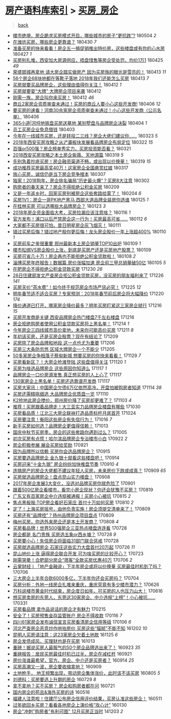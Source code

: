 [房产语料库索引](../../README.md)  > [买房_房企](买房_房企.md)
====
> [back](../README.md)

- [楼市绝境，房企跪求买房模式开启，哪些城市的房子“更抗跌”?](http://jkwz.applinzi.com/ittc/7099235831657268240.html#%E6%A5%BC%E5%B8%82%E7%BB%9D%E5%A2%83%EF%BC%8C%E6%88%BF%E4%BC%81%E8%B7%AA%E6%B1%82%E4%B9%B0%E6%88%BF%E6%A8%A1%E5%BC%8F%E5%BC%80%E5%90%AF%EF%BC%8C%E5%93%AA%E4%BA%9B%E5%9F%8E%E5%B8%82%E7%9A%84%E6%88%BF%E5%AD%90%E2%80%9C%E6%9B%B4%E6%8A%97%E8%B7%8C%E2%80%9D%3F) 180504 *2* 
- [在潍坊买房，哪些房企更靠谱？](http://jkwz.applinzi.com/ittc/7097764106880943110.html#%E5%9C%A8%E6%BD%8D%E5%9D%8A%E4%B9%B0%E6%88%BF%EF%BC%8C%E5%93%AA%E4%BA%9B%E6%88%BF%E4%BC%81%E6%9B%B4%E9%9D%A0%E8%B0%B1%EF%BC%9F) 180430 *7* 
- [准备买房的快来看看！房企五一搞促销推出特价房，这些楼盘或有你的心水房](http://jkwz.applinzi.com/ittc/7096595071162123281.html#%E5%87%86%E5%A4%87%E4%B9%B0%E6%88%BF%E7%9A%84%E5%BF%AB%E6%9D%A5%E7%9C%8B%E7%9C%8B%EF%BC%81%E6%88%BF%E4%BC%81%E4%BA%94%E4%B8%80%E6%90%9E%E4%BF%83%E9%94%80%E6%8E%A8%E5%87%BA%E7%89%B9%E4%BB%B7%E6%88%BF%EF%BC%8C%E8%BF%99%E4%BA%9B%E6%A5%BC%E7%9B%98%E6%88%96%E6%9C%89%E4%BD%A0%E7%9A%84%E5%BF%83%E6%B0%B4%E6%88%BF) 180427 *1* 
- [买房别扎堆，西安加大房源供应，捂盘惜售等房企受处罚，均价1万1](http://jkwz.applinzi.com/ittc/7095915742442816523.html#%E4%B9%B0%E6%88%BF%E5%88%AB%E6%89%8E%E5%A0%86%EF%BC%8C%E8%A5%BF%E5%AE%89%E5%8A%A0%E5%A4%A7%E6%88%BF%E6%BA%90%E4%BE%9B%E5%BA%94%EF%BC%8C%E6%8D%82%E7%9B%98%E6%83%9C%E5%94%AE%E7%AD%89%E6%88%BF%E4%BC%81%E5%8F%97%E5%A4%84%E7%BD%9A%EF%BC%8C%E5%9D%87%E4%BB%B71%E4%B8%871) 180425 *49* 
- [荣盛邯城再拿地 请大房企踏实做房产 因为买房族的眼光是雪亮的！](http://jkwz.applinzi.com/ittc/7091562270142497803.html#%E8%8D%A3%E7%9B%9B%E9%82%AF%E5%9F%8E%E5%86%8D%E6%8B%BF%E5%9C%B0+%E8%AF%B7%E5%A4%A7%E6%88%BF%E4%BC%81%E8%B8%8F%E5%AE%9E%E5%81%9A%E6%88%BF%E4%BA%A7+%E5%9B%A0%E4%B8%BA%E4%B9%B0%E6%88%BF%E6%97%8F%E7%9A%84%E7%9C%BC%E5%85%89%E6%98%AF%E9%9B%AA%E4%BA%AE%E7%9A%84%EF%BC%81) 180413 *11* 
- [56个房企68块地都在等靴子落地 2018年我们还能怎么买房](http://jkwz.applinzi.com/ittc/7091248462530348043.html#56%E4%B8%AA%E6%88%BF%E4%BC%8168%E5%9D%97%E5%9C%B0%E9%83%BD%E5%9C%A8%E7%AD%89%E9%9D%B4%E5%AD%90%E8%90%BD%E5%9C%B0+2018%E5%B9%B4%E6%88%91%E4%BB%AC%E8%BF%98%E8%83%BD%E6%80%8E%E4%B9%88%E4%B9%B0%E6%88%BF) 180413 *7* 
- [买房就要买品牌房企，这些理由值得你关注！](http://jkwz.applinzi.com/ittc/7091185463807443979.html#%E4%B9%B0%E6%88%BF%E5%B0%B1%E8%A6%81%E4%B9%B0%E5%93%81%E7%89%8C%E6%88%BF%E4%BC%81%EF%BC%8C%E8%BF%99%E4%BA%9B%E7%90%86%E7%94%B1%E5%80%BC%E5%BE%97%E4%BD%A0%E5%85%B3%E6%B3%A8%EF%BC%81) 180412 *1* 
- [买房就要耍“大牌” 大牌房企项目来袭](http://jkwz.applinzi.com/ittc/7091112811537368071.html#%E4%B9%B0%E6%88%BF%E5%B0%B1%E8%A6%81%E8%80%8D%E2%80%9C%E5%A4%A7%E7%89%8C%E2%80%9D+%E5%A4%A7%E7%89%8C%E6%88%BF%E4%BC%81%E9%A1%B9%E7%9B%AE%E6%9D%A5%E8%A2%AD) 180412  
- [刚需一族，房企叫你来买房！](http://jkwz.applinzi.com/ittc/7091008370461115402.html#%E5%88%9A%E9%9C%80%E4%B8%80%E6%97%8F%EF%BC%8C%E6%88%BF%E4%BC%81%E5%8F%AB%E4%BD%A0%E6%9D%A5%E4%B9%B0%E6%88%BF%EF%BC%81) 180412 *46* 
- [商丘2家房企资质审查未通过！买房的商丘人要小心这些开发商!](http://jkwz.applinzi.com/ittc/7088805444242113553.html#%E5%95%86%E4%B8%982%E5%AE%B6%E6%88%BF%E4%BC%81%E8%B5%84%E8%B4%A8%E5%AE%A1%E6%9F%A5%E6%9C%AA%E9%80%9A%E8%BF%87%EF%BC%81%E4%B9%B0%E6%88%BF%E7%9A%84%E5%95%86%E4%B8%98%E4%BA%BA%E8%A6%81%E5%B0%8F%E5%BF%83%E8%BF%99%E4%BA%9B%E5%BC%80%E5%8F%91%E5%95%86%21) 180406 *12* 
- [要买房的速看！河南30余家房企资质审查未通过！小心这些开发商（公示名单）](http://jkwz.applinzi.com/ittc/7088714789796971527.html#%E8%A6%81%E4%B9%B0%E6%88%BF%E7%9A%84%E9%80%9F%E7%9C%8B%EF%BC%81%E6%B2%B3%E5%8D%9730%E4%BD%99%E5%AE%B6%E6%88%BF%E4%BC%81%E8%B5%84%E8%B4%A8%E5%AE%A1%E6%9F%A5%E6%9C%AA%E9%80%9A%E8%BF%87%EF%BC%81%E5%B0%8F%E5%BF%83%E8%BF%99%E4%BA%9B%E5%BC%80%E5%8F%91%E5%95%86%EF%BC%88%E5%85%AC%E7%A4%BA%E5%90%8D%E5%8D%95%EF%BC%89) 180406  
- [365小道|河埒地铁盘买房送墓地 某别墅盘与品牌房企决裂](http://jkwz.applinzi.com/ittc/7088075621123228678.html#365%E5%B0%8F%E9%81%93%7C%E6%B2%B3%E5%9F%92%E5%9C%B0%E9%93%81%E7%9B%98%E4%B9%B0%E6%88%BF%E9%80%81%E5%A2%93%E5%9C%B0+%E6%9F%90%E5%88%AB%E5%A2%85%E7%9B%98%E4%B8%8E%E5%93%81%E7%89%8C%E6%88%BF%E4%BC%81%E5%86%B3%E8%A3%82) 180404 *1* 
- [员工买房企业免息借钱](http://jkwz.applinzi.com/ittc/7087658777870599184.html#%E5%91%98%E5%B7%A5%E4%B9%B0%E6%88%BF%E4%BC%81%E4%B8%9A%E5%85%8D%E6%81%AF%E5%80%9F%E9%92%B1) 180403  
- [今年在一线城市买房，还是转投二三线？房企大佬们建议你……](http://jkwz.applinzi.com/ittc/7083706994408293387.html#%E4%BB%8A%E5%B9%B4%E5%9C%A8%E4%B8%80%E7%BA%BF%E5%9F%8E%E5%B8%82%E4%B9%B0%E6%88%BF%EF%BC%8C%E8%BF%98%E6%98%AF%E8%BD%AC%E6%8A%95%E4%BA%8C%E4%B8%89%E7%BA%BF%EF%BC%9F%E6%88%BF%E4%BC%81%E5%A4%A7%E4%BD%AC%E4%BB%AC%E5%BB%BA%E8%AE%AE%E4%BD%A0%E2%80%A6%E2%80%A6) 180323 *5* 
- [2018年西安买房攻略之从浐灞板块发展看品牌房企布局定位](http://jkwz.applinzi.com/ittc/7083300947436766224.html#2018%E5%B9%B4%E8%A5%BF%E5%AE%89%E4%B9%B0%E6%88%BF%E6%94%BB%E7%95%A5%E4%B9%8B%E4%BB%8E%E6%B5%90%E7%81%9E%E6%9D%BF%E5%9D%97%E5%8F%91%E5%B1%95%E7%9C%8B%E5%93%81%E7%89%8C%E6%88%BF%E4%BC%81%E5%B8%83%E5%B1%80%E5%AE%9A%E4%BD%8D) 180322 *15* 
- [百强or500强？房企榜单秀实力，买房投资能否看？](http://jkwz.applinzi.com/ittc/7082965698026669066.html#%E7%99%BE%E5%BC%BAor500%E5%BC%BA%EF%BC%9F%E6%88%BF%E4%BC%81%E6%A6%9C%E5%8D%95%E7%A7%80%E5%AE%9E%E5%8A%9B%EF%BC%8C%E4%B9%B0%E6%88%BF%E6%8A%95%E8%B5%84%E8%83%BD%E5%90%A6%E7%9C%8B%EF%BC%9F) 180321  
- [2018西安买房攻略之本土房企紫薇、天地源篇](http://jkwz.applinzi.com/ittc/7082216847162475536.html#2018%E8%A5%BF%E5%AE%89%E4%B9%B0%E6%88%BF%E6%94%BB%E7%95%A5%E4%B9%8B%E6%9C%AC%E5%9C%9F%E6%88%BF%E4%BC%81%E7%B4%AB%E8%96%87%E3%80%81%E5%A4%A9%E5%9C%B0%E6%BA%90%E7%AF%87) 180319 *5* 
- [先别急着抄底买房！房企融资渠道不畅，或出现以价换量！](http://jkwz.applinzi.com/ittc/7081142278427247633.html#%E5%85%88%E5%88%AB%E6%80%A5%E7%9D%80%E6%8A%84%E5%BA%95%E4%B9%B0%E6%88%BF%EF%BC%81%E6%88%BF%E4%BC%81%E8%9E%8D%E8%B5%84%E6%B8%A0%E9%81%93%E4%B8%8D%E7%95%85%EF%BC%8C%E6%88%96%E5%87%BA%E7%8E%B0%E4%BB%A5%E4%BB%B7%E6%8D%A2%E9%87%8F%EF%BC%81) 180319 *15* 
- [成功推荐买房最高奖40万！这家房企全国悬赏红娘](http://jkwz.applinzi.com/ittc/7081396687740601360.html#%E6%88%90%E5%8A%9F%E6%8E%A8%E8%8D%90%E4%B9%B0%E6%88%BF%E6%9C%80%E9%AB%98%E5%A5%9640%E4%B8%87%EF%BC%81%E8%BF%99%E5%AE%B6%E6%88%BF%E4%BC%81%E5%85%A8%E5%9B%BD%E6%82%AC%E8%B5%8F%E7%BA%A2%E5%A8%98) 180317  
- [放心买房，诚信仍是当下房企竞争根本](http://jkwz.applinzi.com/ittc/7077735016027390987.html#%E6%94%BE%E5%BF%83%E4%B9%B0%E6%88%BF%EF%BC%8C%E8%AF%9A%E4%BF%A1%E4%BB%8D%E6%98%AF%E5%BD%93%E4%B8%8B%E6%88%BF%E4%BC%81%E7%AB%9E%E4%BA%89%E6%A0%B9%E6%9C%AC) 180307  
- [独家！2018狗年，房企排名骗局“历史最火爆”？买房8大注意](http://jkwz.applinzi.com/ittc/7075832516315710475.html#%E7%8B%AC%E5%AE%B6%EF%BC%812018%E7%8B%97%E5%B9%B4%EF%BC%8C%E6%88%BF%E4%BC%81%E6%8E%92%E5%90%8D%E9%AA%97%E5%B1%80%E2%80%9C%E5%8E%86%E5%8F%B2%E6%9C%80%E7%81%AB%E7%88%86%E2%80%9D%EF%BC%9F%E4%B9%B0%E6%88%BF8%E5%A4%A7%E6%B3%A8%E6%84%8F) 180302  
- [购房者的春天来了？房企不得拒绝公积金买房](http://jkwz.applinzi.com/ittc/7068168265300182026.html#%E8%B4%AD%E6%88%BF%E8%80%85%E7%9A%84%E6%98%A5%E5%A4%A9%E6%9D%A5%E4%BA%86%EF%BC%9F%E6%88%BF%E4%BC%81%E4%B8%8D%E5%BE%97%E6%8B%92%E7%BB%9D%E5%85%AC%E7%A7%AF%E9%87%91%E4%B9%B0%E6%88%BF) 180209  
- [又是一年返乡时，回家买房别被房企这些套路给蒙了！](http://jkwz.applinzi.com/ittc/7066350771669304336.html#%E5%8F%88%E6%98%AF%E4%B8%80%E5%B9%B4%E8%BF%94%E4%B9%A1%E6%97%B6%EF%BC%8C%E5%9B%9E%E5%AE%B6%E4%B9%B0%E6%88%BF%E5%88%AB%E8%A2%AB%E6%88%BF%E4%BC%81%E8%BF%99%E4%BA%9B%E5%A5%97%E8%B7%AF%E7%BB%99%E8%92%99%E4%BA%86%EF%BC%81) 180204 *6* 
- [买房1V1：房企一哥PK地产黑马 西部大道品牌全装房你选谁](http://jkwz.applinzi.com/ittc/7062591210932143115.html#%E4%B9%B0%E6%88%BF1V1%EF%BC%9A%E6%88%BF%E4%BC%81%E4%B8%80%E5%93%A5PK%E5%9C%B0%E4%BA%A7%E9%BB%91%E9%A9%AC+%E8%A5%BF%E9%83%A8%E5%A4%A7%E9%81%93%E5%93%81%E7%89%8C%E5%85%A8%E8%A3%85%E6%88%BF%E4%BD%A0%E9%80%89%E8%B0%81) 180125 *1* 
- [在桂林买房 可以选哪些大品牌房企？](http://jkwz.applinzi.com/ittc/7061703440848126982.html#%E5%9C%A8%E6%A1%82%E6%9E%97%E4%B9%B0%E6%88%BF+%E5%8F%AF%E4%BB%A5%E9%80%89%E5%93%AA%E4%BA%9B%E5%A4%A7%E5%93%81%E7%89%8C%E6%88%BF%E4%BC%81%EF%BC%9F) 180123 *3* 
- [2018年房企资金面临大考，买房捡漏应该注意啥？](http://jkwz.applinzi.com/ittc/7059206493088252935.html#2018%E5%B9%B4%E6%88%BF%E4%BC%81%E8%B5%84%E9%87%91%E9%9D%A2%E4%B8%B4%E5%A4%A7%E8%80%83%EF%BC%8C%E4%B9%B0%E6%88%BF%E6%8D%A1%E6%BC%8F%E5%BA%94%E8%AF%A5%E6%B3%A8%E6%84%8F%E5%95%A5%EF%BC%9F) 180116 *1* 
- [官方发布！浦口以后严禁房企这一行为！买房最高可省……](http://jkwz.applinzi.com/ittc/7057634208187417606.html#%E5%AE%98%E6%96%B9%E5%8F%91%E5%B8%83%EF%BC%81%E6%B5%A6%E5%8F%A3%E4%BB%A5%E5%90%8E%E4%B8%A5%E7%A6%81%E6%88%BF%E4%BC%81%E8%BF%99%E4%B8%80%E8%A1%8C%E4%B8%BA%EF%BC%81%E4%B9%B0%E6%88%BF%E6%9C%80%E9%AB%98%E5%8F%AF%E7%9C%81%E2%80%A6%E2%80%A6) 180112 *6* 
- [大家都不买房很可怕，昔日明星房企灰飞烟灭！](http://jkwz.applinzi.com/ittc/7057349574866240529.html#%E5%A4%A7%E5%AE%B6%E9%83%BD%E4%B8%8D%E4%B9%B0%E6%88%BF%E5%BE%88%E5%8F%AF%E6%80%95%EF%BC%8C%E6%98%94%E6%97%A5%E6%98%8E%E6%98%9F%E6%88%BF%E4%BC%81%E7%81%B0%E9%A3%9E%E7%83%9F%E7%81%AD%EF%BC%81) 180111  
- [错过买房后悔？错过地产股你更后悔！龙头房企股价一年上涨超400%](http://jkwz.applinzi.com/ittc/7056968992319603718.html#%E9%94%99%E8%BF%87%E4%B9%B0%E6%88%BF%E5%90%8E%E6%82%94%EF%BC%9F%E9%94%99%E8%BF%87%E5%9C%B0%E4%BA%A7%E8%82%A1%E4%BD%A0%E6%9B%B4%E5%90%8E%E6%82%94%EF%BC%81%E9%BE%99%E5%A4%B4%E6%88%BF%E4%BC%81%E8%82%A1%E4%BB%B7%E4%B8%80%E5%B9%B4%E4%B8%8A%E6%B6%A8%E8%B6%85400%25) 180110 *1* 
- [买房前车之鉴很重要 郑州最新本土房企销量TOP10出炉](http://jkwz.applinzi.com/ittc/7056606069726381063.html#%E4%B9%B0%E6%88%BF%E5%89%8D%E8%BD%A6%E4%B9%8B%E9%89%B4%E5%BE%88%E9%87%8D%E8%A6%81+%E9%83%91%E5%B7%9E%E6%9C%80%E6%96%B0%E6%9C%AC%E5%9C%9F%E6%88%BF%E4%BC%81%E9%94%80%E9%87%8FTOP10%E5%87%BA%E7%82%89) 180109 *1* 
- [楼市松绑VS房企股价上涨，到底是买房产还是买房地产股票？](http://jkwz.applinzi.com/ittc/7056575445208663056.html#%E6%A5%BC%E5%B8%82%E6%9D%BE%E7%BB%91VS%E6%88%BF%E4%BC%81%E8%82%A1%E4%BB%B7%E4%B8%8A%E6%B6%A8%EF%BC%8C%E5%88%B0%E5%BA%95%E6%98%AF%E4%B9%B0%E6%88%BF%E4%BA%A7%E8%BF%98%E6%98%AF%E4%B9%B0%E6%88%BF%E5%9C%B0%E4%BA%A7%E8%82%A1%E7%A5%A8%EF%BC%9F) 180109  
- [买房可省几十万！房企再也不能拒绝公积金贷款啦！](http://jkwz.applinzi.com/ittc/7056291532255003655.html#%E4%B9%B0%E6%88%BF%E5%8F%AF%E7%9C%81%E5%87%A0%E5%8D%81%E4%B8%87%EF%BC%81%E6%88%BF%E4%BC%81%E5%86%8D%E4%B9%9F%E4%B8%8D%E8%83%BD%E6%8B%92%E7%BB%9D%E5%85%AC%E7%A7%AF%E9%87%91%E8%B4%B7%E6%AC%BE%E5%95%A6%EF%BC%81) 180108 *2* 
- [淄博买房年终报告丨数据篇 房价涨幅加速 房企前三甲总销量破50亿](http://jkwz.applinzi.com/ittc/7055119009819657223.html#%E6%B7%84%E5%8D%9A%E4%B9%B0%E6%88%BF%E5%B9%B4%E7%BB%88%E6%8A%A5%E5%91%8A%E4%B8%A8%E6%95%B0%E6%8D%AE%E7%AF%87+%E6%88%BF%E4%BB%B7%E6%B6%A8%E5%B9%85%E5%8A%A0%E9%80%9F+%E6%88%BF%E4%BC%81%E5%89%8D%E4%B8%89%E7%94%B2%E6%80%BB%E9%94%80%E9%87%8F%E7%A0%B450%E4%BA%BF) 180105 *5* 
- [在肥房企不得拒绝公积金贷款买房](http://jkwz.applinzi.com/ittc/7052858041861407760.html#%E5%9C%A8%E8%82%A5%E6%88%BF%E4%BC%81%E4%B8%8D%E5%BE%97%E6%8B%92%E7%BB%9D%E5%85%AC%E7%A7%AF%E9%87%91%E8%B4%B7%E6%AC%BE%E4%B9%B0%E6%88%BF) 171230 *26* 
- [26日住建部发文严查房企拒公积金贷款买房，没买房的朋友福利来了](http://jkwz.applinzi.com/ittc/7051457972016776209.html#26%E6%97%A5%E4%BD%8F%E5%BB%BA%E9%83%A8%E5%8F%91%E6%96%87%E4%B8%A5%E6%9F%A5%E6%88%BF%E4%BC%81%E6%8B%92%E5%85%AC%E7%A7%AF%E9%87%91%E8%B4%B7%E6%AC%BE%E4%B9%B0%E6%88%BF%EF%BC%8C%E6%B2%A1%E4%B9%B0%E6%88%BF%E7%9A%84%E6%9C%8B%E5%8F%8B%E7%A6%8F%E5%88%A9%E6%9D%A5%E4%BA%86) 171226 *141* 
- [买房天价“茶水费”！如今终于规范房企市场严惩必究！](http://jkwz.applinzi.com/ittc/7051056328590492689.html#%E4%B9%B0%E6%88%BF%E5%A4%A9%E4%BB%B7%E2%80%9C%E8%8C%B6%E6%B0%B4%E8%B4%B9%E2%80%9D%EF%BC%81%E5%A6%82%E4%BB%8A%E7%BB%88%E4%BA%8E%E8%A7%84%E8%8C%83%E6%88%BF%E4%BC%81%E5%B8%82%E5%9C%BA%E4%B8%A5%E6%83%A9%E5%BF%85%E7%A9%B6%EF%BC%81) 171225 *12* 
- [明年春节适不适合买房？专家预测：2018年春节前后房企将大幅降价](http://jkwz.applinzi.com/ittc/7049087796378076177.html#%E6%98%8E%E5%B9%B4%E6%98%A5%E8%8A%82%E9%80%82%E4%B8%8D%E9%80%82%E5%90%88%E4%B9%B0%E6%88%BF%EF%BC%9F%E4%B8%93%E5%AE%B6%E9%A2%84%E6%B5%8B%EF%BC%9A2018%E5%B9%B4%E6%98%A5%E8%8A%82%E5%89%8D%E5%90%8E%E6%88%BF%E4%BC%81%E5%B0%86%E5%A4%A7%E5%B9%85%E9%99%8D%E4%BB%B7) 171220 *174* 
- [降价通道已打开，哪家房企降价最多？明年买房盯紧这三家房企就行](http://jkwz.applinzi.com/ittc/7047633126136742929.html#%E9%99%8D%E4%BB%B7%E9%80%9A%E9%81%93%E5%B7%B2%E6%89%93%E5%BC%80%EF%BC%8C%E5%93%AA%E5%AE%B6%E6%88%BF%E4%BC%81%E9%99%8D%E4%BB%B7%E6%9C%80%E5%A4%9A%EF%BC%9F%E6%98%8E%E5%B9%B4%E4%B9%B0%E6%88%BF%E7%9B%AF%E7%B4%A7%E8%BF%99%E4%B8%89%E5%AE%B6%E6%88%BF%E4%BC%81%E5%B0%B1%E8%A1%8C) 171216 *15* 
- [买房开发商是关键 西安品牌房企热门楼盘7千左右楼盘](http://jkwz.applinzi.com/ittc/7047578787468805137.html#%E4%B9%B0%E6%88%BF%E5%BC%80%E5%8F%91%E5%95%86%E6%98%AF%E5%85%B3%E9%94%AE+%E8%A5%BF%E5%AE%89%E5%93%81%E7%89%8C%E6%88%BF%E4%BC%81%E7%83%AD%E9%97%A8%E6%A5%BC%E7%9B%987%E5%8D%83%E5%B7%A6%E5%8F%B3%E6%A5%BC%E7%9B%98) 171216  
- [房企拒绝购房者使用公积金贷款买房将上黑名单！](http://jkwz.applinzi.com/ittc/7046997244492907536.html#%E6%88%BF%E4%BC%81%E6%8B%92%E7%BB%9D%E8%B4%AD%E6%88%BF%E8%80%85%E4%BD%BF%E7%94%A8%E5%85%AC%E7%A7%AF%E9%87%91%E8%B4%B7%E6%AC%BE%E4%B9%B0%E6%88%BF%E5%B0%86%E4%B8%8A%E9%BB%91%E5%90%8D%E5%8D%95%EF%BC%81) 171214 *1* 
- [今年房企三四线城市高价拿地，未来你可能高价买房](http://jkwz.applinzi.com/ittc/7045856361345205265.html#%E4%BB%8A%E5%B9%B4%E6%88%BF%E4%BC%81%E4%B8%89%E5%9B%9B%E7%BA%BF%E5%9F%8E%E5%B8%82%E9%AB%98%E4%BB%B7%E6%8B%BF%E5%9C%B0%EF%BC%8C%E6%9C%AA%E6%9D%A5%E4%BD%A0%E5%8F%AF%E8%83%BD%E9%AB%98%E4%BB%B7%E4%B9%B0%E6%88%BF) 171211 *8* 
- [年初该买房，还是买房企股票？现在有结论了](http://jkwz.applinzi.com/ittc/7045016085282161680.html#%E5%B9%B4%E5%88%9D%E8%AF%A5%E4%B9%B0%E6%88%BF%EF%BC%8C%E8%BF%98%E6%98%AF%E4%B9%B0%E6%88%BF%E4%BC%81%E8%82%A1%E7%A5%A8%EF%BC%9F%E7%8E%B0%E5%9C%A8%E6%9C%89%E7%BB%93%E8%AE%BA%E4%BA%86) 171209  
- [买房除了房企品牌和地段 这一点也尤为重要](http://jkwz.applinzi.com/ittc/7043982186837967888.html#%E4%B9%B0%E6%88%BF%E9%99%A4%E4%BA%86%E6%88%BF%E4%BC%81%E5%93%81%E7%89%8C%E5%92%8C%E5%9C%B0%E6%AE%B5+%E8%BF%99%E4%B8%80%E7%82%B9%E4%B9%9F%E5%B0%A4%E4%B8%BA%E9%87%8D%E8%A6%81) 171206  
- [买房三大条防忽悠 区域大牌房企一个不能少](http://jkwz.applinzi.com/ittc/7043528156319843089.html#%E4%B9%B0%E6%88%BF%E4%B8%89%E5%A4%A7%E6%9D%A1%E9%98%B2%E5%BF%BD%E6%82%A0+%E5%8C%BA%E5%9F%9F%E5%A4%A7%E7%89%8C%E6%88%BF%E4%BC%81%E4%B8%80%E4%B8%AA%E4%B8%8D%E8%83%BD%E5%B0%91) 171205  
- [50多家房企争相落子蔡甸新城 想要买房的你快来看看！](http://jkwz.applinzi.com/ittc/7041285520313811985.html#50%E5%A4%9A%E5%AE%B6%E6%88%BF%E4%BC%81%E4%BA%89%E7%9B%B8%E8%90%BD%E5%AD%90%E8%94%A1%E7%94%B8%E6%96%B0%E5%9F%8E+%E6%83%B3%E8%A6%81%E4%B9%B0%E6%88%BF%E7%9A%84%E4%BD%A0%E5%BF%AB%E6%9D%A5%E7%9C%8B%E7%9C%8B%EF%BC%81) 171129 *7* 
- [买房看新区？！大房企抢滩登陆 这些盘值得关注](http://jkwz.applinzi.com/ittc/7037899658301539345.html#%E4%B9%B0%E6%88%BF%E7%9C%8B%E6%96%B0%E5%8C%BA%EF%BC%9F%EF%BC%81%E5%A4%A7%E6%88%BF%E4%BC%81%E6%8A%A2%E6%BB%A9%E7%99%BB%E9%99%86+%E8%BF%99%E4%BA%9B%E7%9B%98%E5%80%BC%E5%BE%97%E5%85%B3%E6%B3%A8) 171120 *1* 
- [买房为啥选品牌房企 这些原因你知道么](http://jkwz.applinzi.com/ittc/7036977017038308369.html#%E4%B9%B0%E6%88%BF%E4%B8%BA%E5%95%A5%E9%80%89%E5%93%81%E7%89%8C%E6%88%BF%E4%BC%81+%E8%BF%99%E4%BA%9B%E5%8E%9F%E5%9B%A0%E4%BD%A0%E7%9F%A5%E9%81%93%E4%B9%88) 171117 *1* 
- [品牌房企一口价房源发售 真正想买房的人上心了](http://jkwz.applinzi.com/ittc/7036949882567394320.html#%E5%93%81%E7%89%8C%E6%88%BF%E4%BC%81%E4%B8%80%E5%8F%A3%E4%BB%B7%E6%88%BF%E6%BA%90%E5%8F%91%E5%94%AE+%E7%9C%9F%E6%AD%A3%E6%83%B3%E4%B9%B0%E6%88%BF%E7%9A%84%E4%BA%BA%E4%B8%8A%E5%BF%83%E4%BA%86) 171117  
- [130家房企上黑名单！买房还选靠谱开发商](http://jkwz.applinzi.com/ittc/7036694181244830736.html#130%E5%AE%B6%E6%88%BF%E4%BC%81%E4%B8%8A%E9%BB%91%E5%90%8D%E5%8D%95%EF%BC%81%E4%B9%B0%E6%88%BF%E8%BF%98%E9%80%89%E9%9D%A0%E8%B0%B1%E5%BC%80%E5%8F%91%E5%95%86) 171117  
- [买房大家讯∣中国房企欠债6万亿依然高冷，开盘怕被购房者知道](http://jkwz.applinzi.com/ittc/7035844351366792209.html#%E4%B9%B0%E6%88%BF%E5%A4%A7%E5%AE%B6%E8%AE%AF%E2%88%A3%E4%B8%AD%E5%9B%BD%E6%88%BF%E4%BC%81%E6%AC%A0%E5%80%BA6%E4%B8%87%E4%BA%BF%E4%BE%9D%E7%84%B6%E9%AB%98%E5%86%B7%EF%BC%8C%E5%BC%80%E7%9B%98%E6%80%95%E8%A2%AB%E8%B4%AD%E6%88%BF%E8%80%85%E7%9F%A5%E9%81%93) 171114 *38* 
- [买房还需精挑细选 大品牌房企优质盘一览](http://jkwz.applinzi.com/ittc/7034440478311842832.html#%E4%B9%B0%E6%88%BF%E8%BF%98%E9%9C%80%E7%B2%BE%E6%8C%91%E7%BB%86%E9%80%89+%E5%A4%A7%E5%93%81%E7%89%8C%E6%88%BF%E4%BC%81%E4%BC%98%E8%B4%A8%E7%9B%98%E4%B8%80%E8%A7%88) 171110  
- [K2抢地此房企搅价，郑州房价降了买房却更难了？](http://jkwz.applinzi.com/ittc/7031828735857263632.html#K2%E6%8A%A2%E5%9C%B0%E6%AD%A4%E6%88%BF%E4%BC%81%E6%90%85%E4%BB%B7%EF%BC%8C%E9%83%91%E5%B7%9E%E6%88%BF%E4%BB%B7%E9%99%8D%E4%BA%86%E4%B9%B0%E6%88%BF%E5%8D%B4%E6%9B%B4%E9%9A%BE%E4%BA%86%EF%BC%9F) 171103 *4* 
- [推荐！买房跟着品牌走！大三亚实力品牌房企楼盘有哪些](http://jkwz.applinzi.com/ittc/7030196035757016080.html#%E6%8E%A8%E8%8D%90%EF%BC%81%E4%B9%B0%E6%88%BF%E8%B7%9F%E7%9D%80%E5%93%81%E7%89%8C%E8%B5%B0%EF%BC%81%E5%A4%A7%E4%B8%89%E4%BA%9A%E5%AE%9E%E5%8A%9B%E5%93%81%E7%89%8C%E6%88%BF%E4%BC%81%E6%A5%BC%E7%9B%98%E6%9C%89%E5%93%AA%E4%BA%9B) 171030  
- [买房看品质！江北三大房企联袂打造品质标杆月底首开](http://jkwz.applinzi.com/ittc/7028061453054116881.html#%E4%B9%B0%E6%88%BF%E7%9C%8B%E5%93%81%E8%B4%A8%EF%BC%81%E6%B1%9F%E5%8C%97%E4%B8%89%E5%A4%A7%E6%88%BF%E4%BC%81%E8%81%94%E8%A2%82%E6%89%93%E9%80%A0%E5%93%81%E8%B4%A8%E6%A0%87%E6%9D%86%E6%9C%88%E5%BA%95%E9%A6%96%E5%BC%80) 171024  
- [买房要注意！衡阳这些房企有失信行为！](http://jkwz.applinzi.com/ittc/7025093217131971600.html#%E4%B9%B0%E6%88%BF%E8%A6%81%E6%B3%A8%E6%84%8F%EF%BC%81%E8%A1%A1%E9%98%B3%E8%BF%99%E4%BA%9B%E6%88%BF%E4%BC%81%E6%9C%89%E5%A4%B1%E4%BF%A1%E8%A1%8C%E4%B8%BA%EF%BC%81) 171016 *7* 
- [新手买房如何选？品牌房企更值得信赖！](http://jkwz.applinzi.com/ittc/7023705834629104656.html#%E6%96%B0%E6%89%8B%E4%B9%B0%E6%88%BF%E5%A6%82%E4%BD%95%E9%80%89%EF%BC%9F%E5%93%81%E7%89%8C%E6%88%BF%E4%BC%81%E6%9B%B4%E5%80%BC%E5%BE%97%E4%BF%A1%E8%B5%96%EF%BC%81) 171013  
- [国庆中秋节买房季，房企的这些套路你遇到过么？](http://jkwz.applinzi.com/ittc/7020919560776188945.html#%E5%9B%BD%E5%BA%86%E4%B8%AD%E7%A7%8B%E8%8A%82%E4%B9%B0%E6%88%BF%E5%AD%A3%EF%BC%8C%E6%88%BF%E4%BC%81%E7%9A%84%E8%BF%99%E4%BA%9B%E5%A5%97%E8%B7%AF%E4%BD%A0%E9%81%87%E5%88%B0%E8%BF%87%E4%B9%88%EF%BC%9F) 171005  
- [初次买房有点慌！哈尔滨品牌房企专治楼市小白](http://jkwz.applinzi.com/ittc/7016036827616773137.html#%E5%88%9D%E6%AC%A1%E4%B9%B0%E6%88%BF%E6%9C%89%E7%82%B9%E6%85%8C%EF%BC%81%E5%93%88%E5%B0%94%E6%BB%A8%E5%93%81%E7%89%8C%E6%88%BF%E4%BC%81%E4%B8%93%E6%B2%BB%E6%A5%BC%E5%B8%82%E5%B0%8F%E7%99%BD) 170922 *2* 
- [房企积极参展 展会买房给奖励](http://jkwz.applinzi.com/ittc/7015684032296387600.html#%E6%88%BF%E4%BC%81%E7%A7%AF%E6%9E%81%E5%8F%82%E5%B1%95+%E5%B1%95%E4%BC%9A%E4%B9%B0%E6%88%BF%E7%BB%99%E5%A5%96%E5%8A%B1) 170921  
- [因为品牌所以信赖 买房你会选品牌房企？](http://jkwz.applinzi.com/ittc/7013560517506106384.html#%E5%9B%A0%E4%B8%BA%E5%93%81%E7%89%8C%E6%89%80%E4%BB%A5%E4%BF%A1%E8%B5%96+%E4%B9%B0%E6%88%BF%E4%BD%A0%E4%BC%9A%E9%80%89%E5%93%81%E7%89%8C%E6%88%BF%E4%BC%81%EF%BC%9F) 170915  
- [买房要选品牌房企 金九银十就看这些楼盘吧！](http://jkwz.applinzi.com/ittc/7013106892384240656.html#%E4%B9%B0%E6%88%BF%E8%A6%81%E9%80%89%E5%93%81%E7%89%8C%E6%88%BF%E4%BC%81+%E9%87%91%E4%B9%9D%E9%93%B6%E5%8D%81%E5%B0%B1%E7%9C%8B%E8%BF%99%E4%BA%9B%E6%A5%BC%E7%9B%98%E5%90%A7%EF%BC%81) 170914  
- [买房迎来“十金九银” 房企纷纷加快推盘节奏](http://jkwz.applinzi.com/ittc/7011638748218131472.html#%E4%B9%B0%E6%88%BF%E8%BF%8E%E6%9D%A5%E2%80%9C%E5%8D%81%E9%87%91%E4%B9%9D%E9%93%B6%E2%80%9D+%E6%88%BF%E4%BC%81%E7%BA%B7%E7%BA%B7%E5%8A%A0%E5%BF%AB%E6%8E%A8%E7%9B%98%E8%8A%82%E5%A5%8F) 170910 *4* 
- [连搞房产的房企大佬都不建议年轻人买房，未来房价下跌或成真？](http://jkwz.applinzi.com/ittc/7011233624383554576.html#%E8%BF%9E%E6%90%9E%E6%88%BF%E4%BA%A7%E7%9A%84%E6%88%BF%E4%BC%81%E5%A4%A7%E4%BD%AC%E9%83%BD%E4%B8%8D%E5%BB%BA%E8%AE%AE%E5%B9%B4%E8%BD%BB%E4%BA%BA%E4%B9%B0%E6%88%BF%EF%BC%8C%E6%9C%AA%E6%9D%A5%E6%88%BF%E4%BB%B7%E4%B8%8B%E8%B7%8C%E6%88%96%E6%88%90%E7%9C%9F%EF%BC%9F) 170909 *65* 
- [买房就选品牌房企！盘点昆山实力楼盘！](http://jkwz.applinzi.com/ittc/7010826623841207313.html#%E4%B9%B0%E6%88%BF%E5%B0%B1%E9%80%89%E5%93%81%E7%89%8C%E6%88%BF%E4%BC%81%EF%BC%81%E7%9B%98%E7%82%B9%E6%98%86%E5%B1%B1%E5%AE%9E%E5%8A%9B%E6%A5%BC%E7%9B%98%EF%BC%81) 170908  
- [2017年房企发展3大变化，没选对品牌买房你就危险了](http://jkwz.applinzi.com/ittc/7008266556398896145.html#2017%E5%B9%B4%E6%88%BF%E4%BC%81%E5%8F%91%E5%B1%953%E5%A4%A7%E5%8F%98%E5%8C%96%EF%BC%8C%E6%B2%A1%E9%80%89%E5%AF%B9%E5%93%81%E7%89%8C%E4%B9%B0%E6%88%BF%E4%BD%A0%E5%B0%B1%E5%8D%B1%E9%99%A9%E4%BA%86) 170901  
- [跟着500亿房企看楼市，看完小房企现状？你还会犹豫不买房？](http://jkwz.applinzi.com/ittc/7003655919786001424.html#%E8%B7%9F%E7%9D%80500%E4%BA%BF%E6%88%BF%E4%BC%81%E7%9C%8B%E6%A5%BC%E5%B8%82%EF%BC%8C%E7%9C%8B%E5%AE%8C%E5%B0%8F%E6%88%BF%E4%BC%81%E7%8E%B0%E7%8A%B6%EF%BC%9F%E4%BD%A0%E8%BF%98%E4%BC%9A%E7%8A%B9%E8%B1%AB%E4%B8%8D%E4%B9%B0%E6%88%BF%EF%BC%9F) 170819  
- [广东又有百家房企中介违规被通报！买房小心被坑](http://jkwz.applinzi.com/ittc/7002052034612954128.html#%E5%B9%BF%E4%B8%9C%E5%8F%88%E6%9C%89%E7%99%BE%E5%AE%B6%E6%88%BF%E4%BC%81%E4%B8%AD%E4%BB%8B%E8%BF%9D%E8%A7%84%E8%A2%AB%E9%80%9A%E6%8A%A5%EF%BC%81%E4%B9%B0%E6%88%BF%E5%B0%8F%E5%BF%83%E8%A2%AB%E5%9D%91) 170815 *2* 
- [焦点黑板报:TOP房企看好石家庄 首付十万如何买房](http://jkwz.applinzi.com/ittc/7000217709126878224.html#%E7%84%A6%E7%82%B9%E9%BB%91%E6%9D%BF%E6%8A%A5%3ATOP%E6%88%BF%E4%BC%81%E7%9C%8B%E5%A5%BD%E7%9F%B3%E5%AE%B6%E5%BA%84+%E9%A6%96%E4%BB%98%E5%8D%81%E4%B8%87%E5%A6%82%E4%BD%95%E4%B9%B0%E6%88%BF) 170810 *2* 
- [定了！上海买房摇号，由他负责实施！房企须提交清单来了！](http://jkwz.applinzi.com/ittc/6999734119515554833.html#%E5%AE%9A%E4%BA%86%EF%BC%81%E4%B8%8A%E6%B5%B7%E4%B9%B0%E6%88%BF%E6%91%87%E5%8F%B7%EF%BC%8C%E7%94%B1%E4%BB%96%E8%B4%9F%E8%B4%A3%E5%AE%9E%E6%96%BD%EF%BC%81%E6%88%BF%E4%BC%81%E9%A1%BB%E6%8F%90%E4%BA%A4%E6%B8%85%E5%8D%95%E6%9D%A5%E4%BA%86%EF%BC%81) 170809  
- [买房还有“品牌控”？扬州品牌房企项目盘点](http://jkwz.applinzi.com/ittc/6999592864726909968.html#%E4%B9%B0%E6%88%BF%E8%BF%98%E6%9C%89%E2%80%9C%E5%93%81%E7%89%8C%E6%8E%A7%E2%80%9D%EF%BC%9F%E6%89%AC%E5%B7%9E%E5%93%81%E7%89%8C%E6%88%BF%E4%BC%81%E9%A1%B9%E7%9B%AE%E7%9B%98%E7%82%B9) 170809  
- [梅州买房，你选外来房企还是本土开发商？](http://jkwz.applinzi.com/ittc/6999484112011002896.html#%E6%A2%85%E5%B7%9E%E4%B9%B0%E6%88%BF%EF%BC%8C%E4%BD%A0%E9%80%89%E5%A4%96%E6%9D%A5%E6%88%BF%E4%BC%81%E8%BF%98%E6%98%AF%E6%9C%AC%E5%9C%9F%E5%BC%80%E5%8F%91%E5%95%86%EF%BC%9F) 170808 *4* 
- [买房看品牌！世界500强房企三亚热点楼盘连连看](http://jkwz.applinzi.com/ittc/6995294691158131728.html#%E4%B9%B0%E6%88%BF%E7%9C%8B%E5%93%81%E7%89%8C%EF%BC%81%E4%B8%96%E7%95%8C500%E5%BC%BA%E6%88%BF%E4%BC%81%E4%B8%89%E4%BA%9A%E7%83%AD%E7%82%B9%E6%A5%BC%E7%9B%98%E8%BF%9E%E8%BF%9E%E7%9C%8B) 170728  
- [房企都是 名门贵族 买房选五象or西乡塘？](http://jkwz.applinzi.com/ittc/6995289678339900433.html#%E6%88%BF%E4%BC%81%E9%83%BD%E6%98%AF+%E5%90%8D%E9%97%A8%E8%B4%B5%E6%97%8F+%E4%B9%B0%E6%88%BF%E9%80%89%E4%BA%94%E8%B1%A1or%E8%A5%BF%E4%B9%A1%E5%A1%98%EF%BC%9F) 170728 *9* 
- [买房要小心！失信房企将面临31部门联合惩戒](http://jkwz.applinzi.com/ittc/6995132774636586001.html#%E4%B9%B0%E6%88%BF%E8%A6%81%E5%B0%8F%E5%BF%83%EF%BC%81%E5%A4%B1%E4%BF%A1%E6%88%BF%E4%BC%81%E5%B0%86%E9%9D%A2%E4%B8%B431%E9%83%A8%E9%97%A8%E8%81%94%E5%90%88%E6%83%A9%E6%88%92) 170728  
- [买房就选品牌房企 石家庄这些实力大盘首付20万起](http://jkwz.applinzi.com/ittc/6994619226013565968.html#%E4%B9%B0%E6%88%BF%E5%B0%B1%E9%80%89%E5%93%81%E7%89%8C%E6%88%BF%E4%BC%81+%E7%9F%B3%E5%AE%B6%E5%BA%84%E8%BF%99%E4%BA%9B%E5%AE%9E%E5%8A%9B%E5%A4%A7%E7%9B%98%E9%A6%96%E4%BB%9820%E4%B8%87%E8%B5%B7) 170726 *11* 
- [昆山地价上涨 逼得房企联合开发 可为啥买房的比较开心？](http://jkwz.applinzi.com/ittc/6993066619197457425.html#%E6%98%86%E5%B1%B1%E5%9C%B0%E4%BB%B7%E4%B8%8A%E6%B6%A8+%E9%80%BC%E5%BE%97%E6%88%BF%E4%BC%81%E8%81%94%E5%90%88%E5%BC%80%E5%8F%91+%E5%8F%AF%E4%B8%BA%E5%95%A5%E4%B9%B0%E6%88%BF%E7%9A%84%E6%AF%94%E8%BE%83%E5%BC%80%E5%BF%83%EF%BC%9F) 170723  
- [刚需哭晕！合肥部分房企“筛客“全款买房优惠40万](http://jkwz.applinzi.com/ittc/6987243587535111185.html#%E5%88%9A%E9%9C%80%E5%93%AD%E6%99%95%EF%BC%81%E5%90%88%E8%82%A5%E9%83%A8%E5%88%86%E6%88%BF%E4%BC%81%E2%80%9C%E7%AD%9B%E5%AE%A2%E2%80%9C%E5%85%A8%E6%AC%BE%E4%B9%B0%E6%88%BF%E4%BC%98%E6%83%A040%E4%B8%87) 170706 *2* 
- [云掌财经丨「地产金融说」下半年房企或将以价换量 买房最佳时机到了吗？](http://jkwz.applinzi.com/ittc/6987205766766134277.html#%E4%BA%91%E6%8E%8C%E8%B4%A2%E7%BB%8F%E4%B8%A8%E3%80%8C%E5%9C%B0%E4%BA%A7%E9%87%91%E8%9E%8D%E8%AF%B4%E3%80%8D%E4%B8%8B%E5%8D%8A%E5%B9%B4%E6%88%BF%E4%BC%81%E6%88%96%E5%B0%86%E4%BB%A5%E4%BB%B7%E6%8D%A2%E9%87%8F+%E4%B9%B0%E6%88%BF%E6%9C%80%E4%BD%B3%E6%97%B6%E6%9C%BA%E5%88%B0%E4%BA%86%E5%90%97%EF%BC%9F) 170706  
- [三大房企上半年合砍6000多亿，下半年你还会买房吗？](http://jkwz.applinzi.com/ittc/6986379541587952645.html#%E4%B8%89%E5%A4%A7%E6%88%BF%E4%BC%81%E4%B8%8A%E5%8D%8A%E5%B9%B4%E5%90%88%E7%A0%8D6000%E5%A4%9A%E4%BA%BF%EF%BC%8C%E4%B8%8B%E5%8D%8A%E5%B9%B4%E4%BD%A0%E8%BF%98%E4%BC%9A%E4%B9%B0%E6%88%BF%E5%90%97%EF%BC%9F) 170704  
- [买房分析：外地一线房企扎堆来重庆，重庆究竟有多少楼市潜力？](http://jkwz.applinzi.com/ittc/6983536390972113925.html#%E4%B9%B0%E6%88%BF%E5%88%86%E6%9E%90%EF%BC%9A%E5%A4%96%E5%9C%B0%E4%B8%80%E7%BA%BF%E6%88%BF%E4%BC%81%E6%89%8E%E5%A0%86%E6%9D%A5%E9%87%8D%E5%BA%86%EF%BC%8C%E9%87%8D%E5%BA%86%E7%A9%B6%E7%AB%9F%E6%9C%89%E5%A4%9A%E5%B0%91%E6%A5%BC%E5%B8%82%E6%BD%9C%E5%8A%9B%EF%BC%9F) 170626  
- [万科说楼市黄金时代结束，房企度日如年，可买房的人也压力山大！](http://jkwz.applinzi.com/ittc/6979887397054448645.html#%E4%B8%87%E7%A7%91%E8%AF%B4%E6%A5%BC%E5%B8%82%E9%BB%84%E9%87%91%E6%97%B6%E4%BB%A3%E7%BB%93%E6%9D%9F%EF%BC%8C%E6%88%BF%E4%BC%81%E5%BA%A6%E6%97%A5%E5%A6%82%E5%B9%B4%EF%BC%8C%E5%8F%AF%E4%B9%B0%E6%88%BF%E7%9A%84%E4%BA%BA%E4%B9%9F%E5%8E%8B%E5%8A%9B%E5%B1%B1%E5%A4%A7%EF%BC%81) 170616  
- [想买房卖房的东莞人，东莞这30家房企、中介违规“上榜”！小心被坑……](http://jkwz.applinzi.com/ittc/6951275114875323397.html#%E6%83%B3%E4%B9%B0%E6%88%BF%E5%8D%96%E6%88%BF%E7%9A%84%E4%B8%9C%E8%8E%9E%E4%BA%BA%EF%BC%8C%E4%B8%9C%E8%8E%9E%E8%BF%9930%E5%AE%B6%E6%88%BF%E4%BC%81%E3%80%81%E4%B8%AD%E4%BB%8B%E8%BF%9D%E8%A7%84%E2%80%9C%E4%B8%8A%E6%A6%9C%E2%80%9D%EF%BC%81%E5%B0%8F%E5%BF%83%E8%A2%AB%E5%9D%91%E2%80%A6%E2%80%A6) 170331  
- [买房看品牌 拿作品说话的房企才有魅力](http://jkwz.applinzi.com/ittc/6934856092948628484.html#%E4%B9%B0%E6%88%BF%E7%9C%8B%E5%93%81%E7%89%8C+%E6%8B%BF%E4%BD%9C%E5%93%81%E8%AF%B4%E8%AF%9D%E7%9A%84%E6%88%BF%E4%BC%81%E6%89%8D%E6%9C%89%E9%AD%85%E5%8A%9B) 170215  
- [安全了！买房预售金存监管账户 房企不得收款](http://jkwz.applinzi.com/ittc/6923703212099240965.html#%E5%AE%89%E5%85%A8%E4%BA%86%EF%BC%81%E4%B9%B0%E6%88%BF%E9%A2%84%E5%94%AE%E9%87%91%E5%AD%98%E7%9B%91%E7%AE%A1%E8%B4%A6%E6%88%B7+%E6%88%BF%E4%BC%81%E4%B8%8D%E5%BE%97%E6%94%B6%E6%AC%BE) 170116 *7* 
- [四川61家房企发布诚信宣言买房看清房企信用等级](http://jkwz.applinzi.com/ittc/6919912277020247044.html#%E5%9B%9B%E5%B7%9D61%E5%AE%B6%E6%88%BF%E4%BC%81%E5%8F%91%E5%B8%83%E8%AF%9A%E4%BF%A1%E5%AE%A3%E8%A8%80%E4%B9%B0%E6%88%BF%E7%9C%8B%E6%B8%85%E6%88%BF%E4%BC%81%E4%BF%A1%E7%94%A8%E7%AD%89%E7%BA%A7) 170106 *6* 
- [河北严查房企恶意炒作哄抬房价 买房这些“猫腻”不能不知](http://jkwz.applinzi.com/ittc/6907095692131959813.html#%E6%B2%B3%E5%8C%97%E4%B8%A5%E6%9F%A5%E6%88%BF%E4%BC%81%E6%81%B6%E6%84%8F%E7%82%92%E4%BD%9C%E5%93%84%E6%8A%AC%E6%88%BF%E4%BB%B7+%E4%B9%B0%E6%88%BF%E8%BF%99%E4%BA%9B%E2%80%9C%E7%8C%AB%E8%85%BB%E2%80%9D%E4%B8%8D%E8%83%BD%E4%B8%8D%E7%9F%A5) 161202 *10* 
- [昆明人买房请注意：这23家房企欠着土地款](http://jkwz.applinzi.com/ittc/6904455481854002180.html#%E6%98%86%E6%98%8E%E4%BA%BA%E4%B9%B0%E6%88%BF%E8%AF%B7%E6%B3%A8%E6%84%8F%EF%BC%9A%E8%BF%9923%E5%AE%B6%E6%88%BF%E4%BC%81%E6%AC%A0%E7%9D%80%E5%9C%9F%E5%9C%B0%E6%AC%BE) 161125 *6* 
- [房企发债成风，买理财也是在买房](http://jkwz.applinzi.com/ittc/6888453540267164676.html#%E6%88%BF%E4%BC%81%E5%8F%91%E5%80%BA%E6%88%90%E9%A3%8E%EF%BC%8C%E4%B9%B0%E7%90%86%E8%B4%A2%E4%B9%9F%E6%98%AF%E5%9C%A8%E4%B9%B0%E6%88%BF) 161013  
- [重磅！据说买房人最服气的50个房企品牌选出来了！](http://jkwz.applinzi.com/ittc/6880980480962331652.html#%E9%87%8D%E7%A3%85%EF%BC%81%E6%8D%AE%E8%AF%B4%E4%B9%B0%E6%88%BF%E4%BA%BA%E6%9C%80%E6%9C%8D%E6%B0%94%E7%9A%8450%E4%B8%AA%E6%88%BF%E4%BC%81%E5%93%81%E7%89%8C%E9%80%89%E5%87%BA%E6%9D%A5%E4%BA%86%EF%BC%81) 160923 *35* 
- [重磅报告：居民买房最佳时机已过半，房企在减杠杆](http://jkwz.applinzi.com/ittc/6880311468054021125.html#%E9%87%8D%E7%A3%85%E6%8A%A5%E5%91%8A%EF%BC%9A%E5%B1%85%E6%B0%91%E4%B9%B0%E6%88%BF%E6%9C%80%E4%BD%B3%E6%97%B6%E6%9C%BA%E5%B7%B2%E8%BF%87%E5%8D%8A%EF%BC%8C%E6%88%BF%E4%BC%81%E5%9C%A8%E5%87%8F%E6%9D%A0%E6%9D%86) 160921  
- [房价涨谁最希望，官方、房企、中介还是买房者？](http://jkwz.applinzi.com/ittc/6877683946233529349.html#%E6%88%BF%E4%BB%B7%E6%B6%A8%E8%B0%81%E6%9C%80%E5%B8%8C%E6%9C%9B%EF%BC%8C%E5%AE%98%E6%96%B9%E3%80%81%E6%88%BF%E4%BC%81%E3%80%81%E4%B8%AD%E4%BB%8B%E8%BF%98%E6%98%AF%E4%B9%B0%E6%88%BF%E8%80%85%EF%BC%9F) 160914 *25* 
- [买房高潮又一波，房企要收缩拿地？](http://jkwz.applinzi.com/ittc/6875906286583022596.html#%E4%B9%B0%E6%88%BF%E9%AB%98%E6%BD%AE%E5%8F%88%E4%B8%80%E6%B3%A2%EF%BC%8C%E6%88%BF%E4%BC%81%E8%A6%81%E6%94%B6%E7%BC%A9%E6%8B%BF%E5%9C%B0%EF%BC%9F) 160909  
- [土地枪手， 地王频繁出现，带动房企集体涨价，此时该不该买房](http://jkwz.applinzi.com/ittc/6862836584839382020.html#%E5%9C%9F%E5%9C%B0%E6%9E%AA%E6%89%8B%EF%BC%8C+%E5%9C%B0%E7%8E%8B%E9%A2%91%E7%B9%81%E5%87%BA%E7%8E%B0%EF%BC%8C%E5%B8%A6%E5%8A%A8%E6%88%BF%E4%BC%81%E9%9B%86%E4%BD%93%E6%B6%A8%E4%BB%B7%EF%BC%8C%E6%AD%A4%E6%97%B6%E8%AF%A5%E4%B8%8D%E8%AF%A5%E4%B9%B0%E6%88%BF) 160805 *5* 
- [刘德科：买房要选上升期的房企](http://jkwz.applinzi.com/ittc/6860160175524283397.html#%E5%88%98%E5%BE%B7%E7%A7%91%EF%BC%9A%E4%B9%B0%E6%88%BF%E8%A6%81%E9%80%89%E4%B8%8A%E5%8D%87%E6%9C%9F%E7%9A%84%E6%88%BF%E4%BC%81) 160729 *8* 
- [拿不拿地？买不买房？ 房企和购房者都在问](http://jkwz.applinzi.com/ittc/6857248035284976644.html#%E6%8B%BF%E4%B8%8D%E6%8B%BF%E5%9C%B0%EF%BC%9F%E4%B9%B0%E4%B8%8D%E4%B9%B0%E6%88%BF%EF%BC%9F+%E6%88%BF%E4%BC%81%E5%92%8C%E8%B4%AD%E6%88%BF%E8%80%85%E9%83%BD%E5%9C%A8%E9%97%AE) 160721  
- [国内房企的苟且&amp;海外买房的诗](http://jkwz.applinzi.com/ittc/6832846618327778308.html#%E5%9B%BD%E5%86%85%E6%88%BF%E4%BC%81%E7%9A%84%E8%8B%9F%E4%B8%94%26amp%3B%E6%B5%B7%E5%A4%96%E4%B9%B0%E6%88%BF%E7%9A%84%E8%AF%97) 160516  
- [福建人注意啦！住建厅公布房企信用评价结果，买房认准这些房企！](http://jkwz.applinzi.com/ittc/6830993384533394436.html#%E7%A6%8F%E5%BB%BA%E4%BA%BA%E6%B3%A8%E6%84%8F%E5%95%A6%EF%BC%81%E4%BD%8F%E5%BB%BA%E5%8E%85%E5%85%AC%E5%B8%83%E6%88%BF%E4%BC%81%E4%BF%A1%E7%94%A8%E8%AF%84%E4%BB%B7%E7%BB%93%E6%9E%9C%EF%BC%8C%E4%B9%B0%E6%88%BF%E8%AE%A4%E5%87%86%E8%BF%99%E4%BA%9B%E6%88%BF%E4%BC%81%EF%BC%81) 160511  
- [过年欲回乡买房？看看各地房企上演价格“攻心计”](http://jkwz.applinzi.com/ittc/6793036275707806724.html#%E8%BF%87%E5%B9%B4%E6%AC%B2%E5%9B%9E%E4%B9%A1%E4%B9%B0%E6%88%BF%EF%BC%9F%E7%9C%8B%E7%9C%8B%E5%90%84%E5%9C%B0%E6%88%BF%E4%BC%81%E4%B8%8A%E6%BC%94%E4%BB%B7%E6%A0%BC%E2%80%9C%E6%94%BB%E5%BF%83%E8%AE%A1%E2%80%9D) 160130  
- [房企&quot;冲刺&quot;购房者&quot;有利可图&quot; 12月买房正当时](http://jkwz.applinzi.com/ittc/547650611380898295.html#%E6%88%BF%E4%BC%81%26quot%3B%E5%86%B2%E5%88%BA%26quot%3B%E8%B4%AD%E6%88%BF%E8%80%85%26quot%3B%E6%9C%89%E5%88%A9%E5%8F%AF%E5%9B%BE%26quot%3B+12%E6%9C%88%E4%B9%B0%E6%88%BF%E6%AD%A3%E5%BD%93%E6%97%B6) 141203 *2* 
